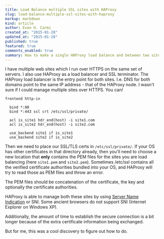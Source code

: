 ```yaml
---
title: Load Balance multiple SSL sites with HAProxy
slug: load-balance-multiple-ssl-sites-with-haproxy
markup: markdown
kind: article
author: Evan H. Carmi
created_at: "2015-01-28"
updated_at: "2015-01-28"
published: true
featured: true
comments_enabled: true
summary: How to make a single HAProxy load balance and between two sites which both run on SSL
---
```


I have multiple web sites which I run over HTTPS on the same set of servers. I also use HAProxy as a load balancer and SSL terminator.  The HAProxy load balancer is the entry point for both sites. I.e. DNS for both domains point to the same IP address - that of the HAProxy node. I wasn't sure if I could manage multiple sites over HTTPS. You can!


    frontend http-in

      bind *:80
      bind *:443 ssl crt /etc/ssl/private/

      acl is_site1 hdr_end(host) -i site1.com
      acl is_site2 hdr_end(host) -i site2.com

      use_backend site1 if is_site1
      use_backend site2 if is_site2

Then we need to place our SSL/TLS certs in `/etc/ssl/private/`. If your OS has other certificates in that directory already, then you'll need to choose a new location that **only** contains the PEM files for the sites you are load balancing (here `site1.pem` and `site2.pem`). Sometimes /etc/ssl contains all the verified certificate authorities bundled into your OS, and HAProxy will try to read those as PEM files and throw an error.

The PEM files should be concatenation of the certificate, the key and optionally the certificate authorities.

HAProxy is able to manage both these sites by using [Server Name Indication](https://en.wikipedia.org/wiki/Server_Name_Indication) or SNI. Some ancient browsers do not support SNI (Internet Explorer on Windows XP).

Additionally, the amount of time to establish the secure connection is a bit longer because of the extra certificate information being exchanged.

But for me, this was a cool discovery to figure out how to do.

